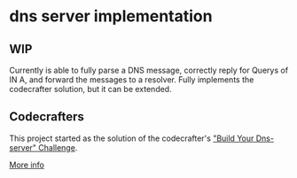 # dns server implementation 

## WIP
Currently is able to fully parse a DNS message, correctly reply for Querys of IN A, and forward the messages to a resolver.
Fully implements the codecrafter solution, but it can be extended.

## Codecrafters

This project started as the solution of the codecrafter's ["Build Your Dns-server" Challenge](https://app.codecrafters.io/courses/dns-server/overview). 

[More info](README_CODECRAFTERS.md)

